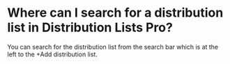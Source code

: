 # Where can I search for a distribution list in Distribution Lists Pro?

<p class="no-margin">You can search for the distribution list from the search bar which is at the left to the +Add distribution list.</p>




